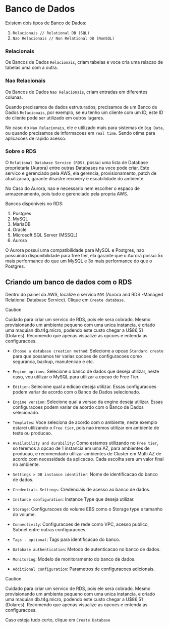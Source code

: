 # Banco de Dados
Existem dois tipos de Banco de Dados:
1. `Relacionais // Relational DB (SQL)`
2. `Nao Relacionais // Non Relational DB (NonSQL)`

### Relacionais
Os Bancos de Dados `Relacionais`, criam tabelas e voce cria uma relacao de tabelas uma com a outra.

### Nao Relacionais
Os Bancos de Dados `Nao Relacionais`, criam entradas em diferentes colunas.

Quando precisamos de dados estruturados, precisamos de um Banco de Dados `Relacionais`, por exemplo, se eu tenho um cliente com um ID, este ID do cliente pode ser utilizado em outros lugares.

No caso do `Nao Relacionais`, ele e utilizado mais para sistemas de `Big Data`, ou quando precisamos de informacoes em `real time`. Sendo otima para aplicacoes de rapido acesso.


### Sobre o RDS
O `Relational Database Service (RDS)`, possui uma lista de Database proprietaria (Aurora) entre outras Databases na voce pode criar. Este servico e gerenciado pela AWS, ela gerencia, provisionamento, patch de atualizacao, garante disastre recovery e escabilidade do ambiente.

No Caso do Aurora, nao e necessario nem escolher o espaco de armazenamento, pois tudo e gerenciado pela propria AWS.

Bancos disponiveis no RDS:
1. Postgres
2. MySQL
3. MariaDB
4. Oracle
5. Microsoft SQL Server (MSSQL)
6. Aurora

O Aurora possui uma compatibilidade para MySQL e Postgres, nao possuindo disponibilidade para free tier, ela garante que o Aurora possui 5x mais performance do que um MySQL e 3x mais performance do que o Postgres.

## Criando um banco de dados com o RDS
Dentro do painel da AWS, localize o servico `RDS` (Aurora and RDS -Managed Relational Database Service). Clique em `Create database`.

> [!CAUTION]  
> Cuidado para criar um servico de RDS, pois ele sera cobrado. Mesmo provisionando um ambiente pequeno com uma unica instancia, e criado uma maquian db.t4g.micro, podendo este custo chegar a U$86,51 (Dolares). Recomendo que apenas visualize as opcoes e entenda as configuracoes.

* `Choose a database creation method`: Selecione a opcao `Standard create` para que possamos ter varias opcoes de configuracoes como seguranca, backup, manutencao e etc.

* `Engine options`: Selecione o banco de dados que deseja utilizar, neste caso, vou utilizar o MySQL para utilizar a opcao de Free Tier.

* `Edition`: Selecione qual a edicao deseja utilizar. Essas configuracoes podem variar de acordo com o Banco de Dados selecionado. 

* `Engine version`: Selecione qual a versao da engine deseja utilizar. Essas configuracoes podem variar de acordo com o Banco de Dados selecionado.

* `Templates`: Voce seleciona de acordo com o ambiente, neste exemplo estarei utilizando o `Free tier`, pois nao iremos utilizar em ambiente de teste ou producao.

* `Availability and durability`: Como estamos utilizando no `Free tier`, so teremos a opcao de 1 instancia em uma AZ, para ambientes de producao, e recomendado utilizar ambientes de Cluster em Multi AZ de acordo com necessidade da aplicacao. Cada escolha sera um valor final no ambiente.

* `Settings > DB instance identifier`: Nome de identificacao do banco de dados.

* `Credentials Settings`: Credenciais de acesso ao banco de dados.

* `Instance configuration`: Instance Type que deseja utilizar.

* `Storage`: Configuracoes do volume EBS como o Storage type e tamanho do volume.

* `Connectivity`: Configuracoes de rede como VPC, acesso publico, Subnet entre outras configuracoes.

* `Tags - optional`: Tags para identificacao do banco.

* `Database authentication`: Metodo de autenticacao no banco de dados.

* `Monitoring`: Modelo de monitoramento do banco de dados.

* `Additional configuration`: Parametros de configuracoes adicionais.

> [!CAUTION]  
> Cuidado para criar um servico de RDS, pois ele sera cobrado. Mesmo provisionando um ambiente pequeno com uma unica instancia, e criado uma maquian db.t4g.micro, podendo este custo chegar a U$86,51 (Dolares). Recomendo que apenas visualize as opcoes e entenda as configuracoes.

Caso esteja tudo certo, clique em `Create Database`


